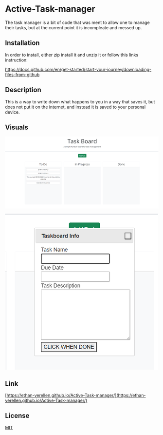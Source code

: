 # Active-Task-manager

The task manager is a bit of code that was ment to allow one to manage their tasks, but at the current point it is incompleate and messed up.  

## Installation

In order to install, either zip install it and unzip it or follow this links instruction:

https://docs.github.com/en/get-started/start-your-journey/downloading-files-from-github

## Description
This is a way to write down what happens to you in a way that saves it, but does not put it on the internet, and instead it is saved to your personal device.

## Visuals
![This is a image of the full page](./Assets/images/full.png)

![this is an image of the dialog](./Assets/images/dialog.png)

## Link

[https://ethan-verellen.github.io/Active-Task-manager/](https://ethan-verellen.github.io/Active-Task-manager/)

## License

[MIT](https://choosealicense.com/licenses/mit/)
